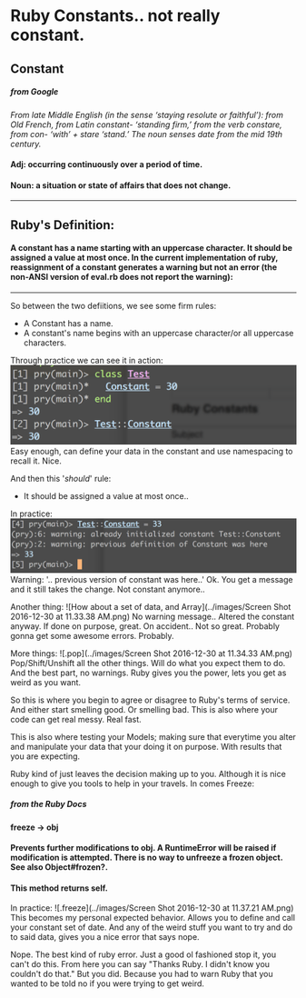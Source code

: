 # Ruby Constants.. not really constant.


## Constant 
##### from Google
*From late Middle English (in the sense ‘staying resolute or faithful’): from Old French, from Latin constant- ‘standing firm,’ from the verb constare, from con- ‘with’ + stare ‘stand.’ The noun senses date from the mid 19th century.*
#### Adj: occurring continuously over a period of time.
#### Noun: a situation or state of affairs that does not change.
---
## Ruby's Definition:
#### A constant has a name starting with an uppercase character. It should be assigned a value at most once. In the current implementation of ruby, reassignment of a constant generates a warning but not an error (the non-ANSI version of eval.rb does not report the warning):
---
So between the two defiitions, we see some firm rules:

- A Constant has a name.
- A constant's name begins with an uppercase character/or all uppercase characters.

Through practice we can see it in action:
![definining/calling a constant](https://github.com/Sh1pley/blogs/blob/master/images/Screen%20Shot%202016-12-30%20at%2011.26.02%20AM.png)
Easy enough, can define your data in the constant and use namespacing to recall it. Nice.

And then this '_should_' rule:

- It should be assigned a value at most once..

In practice:
![altering a constant](https://github.com/Sh1pley/blogs/blob/master/images/Screen%20Shot%202016-12-30%20at%2011.26.17%20AM.png)
Warning: '.. previous version of constant was here..' Ok. You get a message and it still takes the change.
Not constant anymore..

Another thing:
![How about a set of data, and Array](../images/Screen Shot 2016-12-30 at 11.33.38 AM.png)
No warning message.. Altered the constant anyway. If done on purpose, great.
On accident.. Not so great. Probably gonna get some awesome errors. Probably.

More things:
![.pop](../images/Screen Shot 2016-12-30 at 11.34.33 AM.png)
Pop/Shift/Unshift all the other things. Will do what you expect them to do.
And the best part, no warnings. Ruby gives you the power, lets you get as weird as you want.

So this is where you begin to agree or disagree to Ruby's terms of service. And either start smelling good.
Or smelling bad. This is also where your code can get real messy. Real fast.

This is also where testing your Models; making sure that everytime you alter and manipulate your data
that your doing it on purpose. With results that you are expecting.

Ruby kind of just leaves the decision making up to you. Although it is nice enough to give you tools to help in your travels.
In comes Freeze: 
##### from the Ruby Docs
#### freeze → obj 
#### Prevents further modifications to obj. A RuntimeError will be raised if modification is attempted. There is no way to unfreeze a frozen object. See also Object#frozen?.
#### This method returns self.

In practice: 
![.freeze](../images/Screen Shot 2016-12-30 at 11.37.21 AM.png)
This becomes my personal expected behavior. Allows you to define and call your constant set of date.
And any of the weird stuff you want to try and do to said data, gives you a nice error that says nope.

Nope. The best kind of ruby error. Just a good ol fashioned stop it, you can't do this.
From here you can say "Thanks Ruby. I didn't know you couldn't do that." But you did.
Because you had to warn Ruby that you wanted to be told no if you were trying to get weird.




